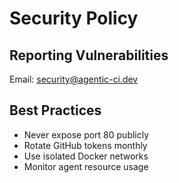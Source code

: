 # Security Policy

## Reporting Vulnerabilities
Email: security@agentic-ci.dev

## Best Practices
- Never expose port 80 publicly
- Rotate GitHub tokens monthly
- Use isolated Docker networks
- Monitor agent resource usage